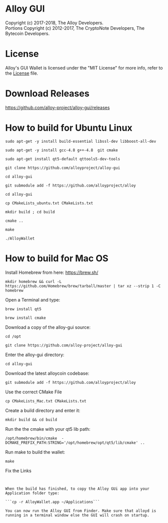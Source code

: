# Alloy GUI

Copyright (c) 2017-2018, The Alloy Developers.   
Portions Copyright (c) 2012-2017, The CryptoNote Developers, The Bytecoin Developers.

# License

Alloy's GUI Wallet is licensed under the "MIT License" for more info, refer to the [License](LICENSE) file.

# Download Releases
https://github.com/alloy-project/alloy-gui/releases


# How to build for Ubuntu Linux

```sudo apt-get -y install build-essential libssl-dev libboost-all-dev```

```sudo apt-get -y install gcc-4.8 g++-4.8  git cmake```

```sudo apt-get install qt5-default qttools5-dev-tools```


```git clone https://github.com/alloyproject/alloy-gui```

```cd alloy-gui```

```git submodule add -f https://github.com/alloyproject/alloy```

```cd alloy-gui```

```cp CMakeLists_ubuntu.txt CMakeLists.txt```

```mkdir build ; cd build```

```cmake ..```

```make```

```./AlloyWallet```



# How to build for Mac OS 

Install Homebrew from here: https://brew.sh/

```mkdir homebrew && curl -L https://github.com/Homebrew/brew/tarball/master | tar xz --strip 1 -C homebrew```

Open a Terminal and type: 

```brew install qt5```

```brew install cmake```

Download a copy of the alloy-gui source:

```cd /opt```

```git clone https://github.com/alloy-project/alloy-gui```

Enter the alloy-gui directory:

```cd alloy-gui```

Download the latest alloycoin codebase:

```git submodule add -f https://github.com/alloyproject/alloy```

Use the correct CMake File

```cp CMakeLists_Mac.txt CMakeLists.txt```

Create a build directory and enter it:

```mkdir build && cd build```

Run the the cmake with your qt5 lib path:

```/opt/homebrew/bin/cmake  -DCMAKE_PREFIX_PATH:STRING='/opt/homebrew/opt/qt5/lib/cmake' ..```

Run make to build the wallet:

```make```

Fix the Links

```/opt/homebrew/opt/qt/bin/macdeployqt AlloyWallet.app/


When the build has finished, to copy the Alloy GUi app into your Application folder type:

```cp -r AlloyWallet.app ~/Applications```

You can now run the Alloy GUI from Finder. Make sure that alloyd is running in a terminal window else the GUI will crash on startup.
